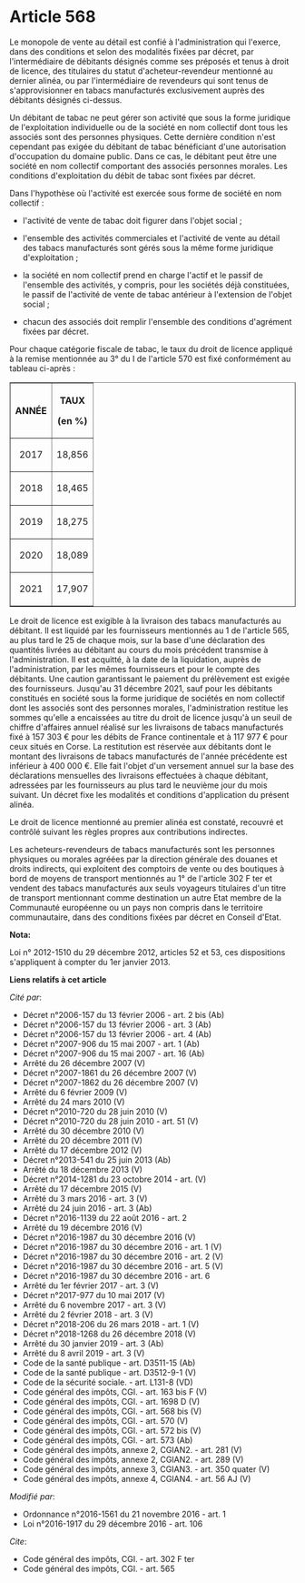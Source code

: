# Article 568

Le monopole de vente au détail est confié à l'administration qui l'exerce, dans des conditions et selon des modalités fixées
par décret, par l'intermédiaire de débitants désignés comme ses préposés et tenus à droit de licence, des titulaires du
statut d'acheteur-revendeur mentionné au dernier alinéa, ou par l'intermédiaire de revendeurs qui sont tenus de
s'approvisionner en tabacs manufacturés exclusivement auprès des débitants désignés ci-dessus. 

Un débitant de tabac ne peut gérer son activité que sous la forme juridique de l'exploitation individuelle ou de la société
en nom collectif dont tous les associés sont des personnes physiques. Cette dernière condition n'est cependant pas exigée du
débitant de tabac bénéficiant d'une autorisation d'occupation du domaine public. Dans ce cas, le débitant peut être une
société en nom collectif comportant des associés personnes morales. Les conditions d'exploitation du débit de tabac sont
fixées par décret. 

Dans l'hypothèse où l'activité est exercée sous forme de société en nom collectif :

- l'activité de vente de tabac doit figurer dans l'objet social ;

- l'ensemble des activités commerciales et l'activité de vente au détail des tabacs manufacturés sont gérés sous la même
forme juridique d'exploitation ;

- la société en nom collectif prend en charge l'actif et le passif de l'ensemble des activités, y compris, pour les sociétés
déjà constituées, le passif de l'activité de vente de tabac antérieur à l'extension de l'objet social ;

- chacun des associés doit remplir l'ensemble des conditions d'agrément fixées par décret. 

Pour chaque catégorie fiscale de tabac, le taux du droit de licence appliqué à la remise mentionnée au 3° du I de l'article
570 est fixé conformément au tableau ci-après : 

<table border="1" align="center" width="720">
  <tbody>
    <tr>
      <th>

ANNÉE 

</th>
      <th>

TAUX 

(en %) 

</th>
    </tr>
    <tr>
      <td align="center">

2017 

</td>
      <td align="center">

18,856 

</td>
    </tr>
    <tr>
      <td align="center">

2018 

</td>
      <td align="center">

18,465 

</td>
    </tr>
    <tr>
      <td align="center">

2019 

</td>
      <td align="center">

18,275 

</td>
    </tr>
    <tr>
      <td align="center">

2020 

</td>
      <td align="center">

18,089 

</td>
    </tr>
    <tr>
      <td align="center">

2021 

</td>
      <td align="center">

17,907</td>
    </tr>
  </tbody>
</table>

Le droit de licence est exigible à la livraison des tabacs manufacturés au débitant. Il est liquidé par les fournisseurs
mentionnés au 1 de l'article 565, au plus tard le 25 de chaque mois, sur la base d'une déclaration des quantités livrées au
débitant au cours du mois précédent transmise à l'administration. Il est acquitté, à la date de la liquidation, auprès de
l'administration, par les mêmes fournisseurs et pour le compte des débitants. Une caution garantissant le paiement du
prélèvement est exigée des fournisseurs. Jusqu'au 31 décembre 2021, sauf pour les débitants constitués en société sous la
forme juridique de sociétés en nom collectif dont les associés sont des personnes morales, l'administration restitue les
sommes qu'elle a encaissées au titre du droit de licence jusqu'à un seuil de chiffre d'affaires annuel réalisé sur les
livraisons de tabacs manufacturés fixé à 157 303 € pour les débits de France continentale et à 117 977 € pour ceux situés en
Corse. La restitution est réservée aux débitants dont le montant des livraisons de tabacs manufacturés de l'année précédente
est inférieur à 400 000 €. Elle fait l'objet d'un versement annuel sur la base des déclarations mensuelles des livraisons
effectuées à chaque débitant, adressées par les fournisseurs au plus tard le neuvième jour du mois suivant. Un décret fixe
les modalités et conditions d'application du présent alinéa. 

Le droit de licence mentionné au premier alinéa est constaté, recouvré et contrôlé suivant les règles propres aux
contributions indirectes. 

Les acheteurs-revendeurs de tabacs manufacturés sont les personnes physiques ou morales agréées par la direction générale des
douanes et droits indirects, qui exploitent des comptoirs de vente ou des boutiques à bord de moyens de transport mentionnés
au 1° de l'article 302 F ter et vendent des tabacs manufacturés aux seuls voyageurs titulaires d'un titre de transport
mentionnant comme destination un autre Etat membre de la Communauté européenne ou un pays non compris dans le territoire
communautaire, dans des conditions fixées par décret en Conseil d'Etat.

**Nota:**

Loi n° 2012-1510 du 29 décembre 2012, articles 52 et 53, ces dispositions s'appliquent à compter du 1er janvier 2013.

**Liens relatifs à cet article**

_Cité par_:

  - Décret n°2006-157 du 13 février 2006 - art. 2 bis (Ab)
  - Décret n°2006-157 du 13 février 2006 - art. 3 (Ab)
  - Décret n°2006-157 du 13 février 2006 - art. 4 (Ab)
  - Décret n°2007-906 du 15 mai 2007 - art. 1 (Ab)
  - Décret n°2007-906 du 15 mai 2007 - art. 16 (Ab)
  - Arrêté du 26 décembre 2007 (V)
  - Décret n°2007-1861 du 26 décembre 2007 (V)
  - Décret n°2007-1862 du 26 décembre 2007 (V)
  - Arrêté du 6 février 2009 (V)
  - Arrêté du 24 mars 2010 (V)
  - Décret n°2010-720 du 28 juin 2010 (V)
  - Décret n°2010-720 du 28 juin 2010 - art. 51 (V)
  - Arrêté du 30 décembre 2010 (V)
  - Arrêté du 20 décembre 2011 (V)
  - Arrêté du 17 décembre 2012 (V)
  - Décret n°2013-541 du 25 juin 2013 (Ab)
  - Arrêté du 18 décembre 2013 (V)
  - Décret n°2014-1281 du 23 octobre 2014 - art. (V)
  - Arrêté du 17 décembre 2015 (V)
  - Arrêté du 3 mars 2016 - art. 3 (V)
  - Arrêté du 24 juin 2016 - art. 3 (Ab)
  - Décret n°2016-1139 du 22 août 2016 - art. 2
  - Arrêté du 19 décembre 2016 (V)
  - Décret n°2016-1987 du 30 décembre 2016 (V)
  - Décret n°2016-1987 du 30 décembre 2016 - art. 1 (V)
  - Décret n°2016-1987 du 30 décembre 2016 - art. 2 (V)
  - Décret n°2016-1987 du 30 décembre 2016 - art. 5 (V)
  - Décret n°2016-1987 du 30 décembre 2016 - art. 6
  - Arrêté du 1er février 2017 - art. 3 (V)
  - Décret n°2017-977 du 10 mai 2017 (V)
  - Arrêté du 6 novembre 2017 - art. 3 (V)
  - Arrêté du 2 février 2018 - art. 3 (V)
  - Décret n°2018-206 du 26 mars 2018 - art. 1 (V)
  - Décret n°2018-1268 du 26 décembre 2018 (V)
  - Arrêté du 30 janvier 2019 - art. 3 (Ab)
  - Arrêté du 8 avril 2019 - art. 3 (V)
  - Code de la santé publique - art. D3511-15 (Ab)
  - Code de la santé publique - art. D3512-9-1 (V)
  - Code de la sécurité sociale. - art. L131-8 (VD)
  - Code général des impôts, CGI. - art. 163 bis F (V)
  - Code général des impôts, CGI. - art. 1698 D (V)
  - Code général des impôts, CGI. - art. 568 bis (V)
  - Code général des impôts, CGI. - art. 570 (V)
  - Code général des impôts, CGI. - art. 572 bis (V)
  - Code général des impôts, CGI. - art. 573 (Ab)
  - Code général des impôts, annexe 2, CGIAN2. - art. 281 (V)
  - Code général des impôts, annexe 2, CGIAN2. - art. 289 (V)
  - Code général des impôts, annexe 3, CGIAN3. - art. 350 quater (V)
  - Code général des impôts, annexe 4, CGIAN4. - art. 56 AJ (V)

_Modifié par_:

  - Ordonnance n°2016-1561 du 21 novembre 2016 - art. 1
  - Loi n°2016-1917 du 29 décembre 2016 - art. 106

_Cite_:

  - Code général des impôts, CGI. - art. 302 F ter
  - Code général des impôts, CGI. - art. 565
